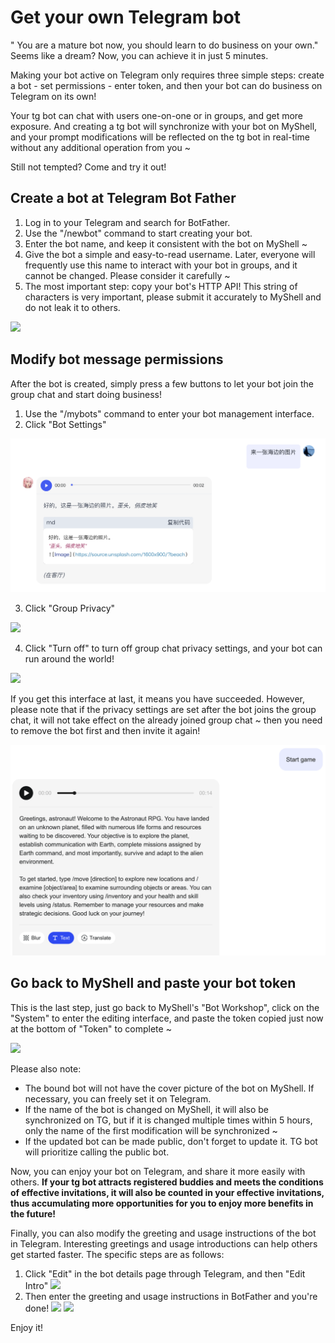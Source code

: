 # Get your own Telegram bot

" You are a mature bot now, you should learn to do business on your own." Seems like a dream? Now, you can achieve it in just 5 minutes.

Making your bot active on Telegram only requires three simple steps: create a bot - set permissions - enter token, and then your bot can do business on Telegram on its own!

Your tg bot can chat with users one-on-one or in groups, and get more exposure. And creating a tg bot will synchronize with your bot on MyShell, and your prompt modifications will be reflected on the tg bot in real-time without any additional operation from you ~

Still not tempted? Come and try it out!

## Create a bot at Telegram Bot Father

1. Log in to your Telegram and search for BotFather.
2. Use the "/newbot" command to start creating your bot.
3. Enter the bot name, and keep it consistent with the bot on MyShell ~
4. Give the bot a simple and easy-to-read username. Later, everyone will frequently use this name to interact with your bot in groups, and it cannot be changed. Please consider it carefully ~
5. The most important step: copy your bot's HTTP API! This string of characters is very important, please submit it accurately to MyShell and do not leak it to others. &#x20;

![](<../.gitbook/assets/image (4) (1).png>)

## Modify bot message permissions

After the bot is created, simply press a few buttons to let your bot join the group chat and start doing business!

1. Use the "/mybots" command to enter your bot management interface.
2. Click "Bot Settings"

![](../.gitbook/assets/image.png)

3. Click "Group Privacy"

![](<../.gitbook/assets/image (3) (1).png>)

4. Click "Turn off" to turn off group chat privacy settings, and your bot can run around the world!

![](<../.gitbook/assets/image (2) (1).png>)

If you get this interface at last, it means you have succeeded. However, please note that if the privacy settings are set after the bot joins the group chat, it will not take effect on the already joined group chat ~ then you need to remove the bot first and then invite it again!

![](<../.gitbook/assets/image (1) (1).png>)

## Go back to MyShell and paste your bot token

This is the last step, just go back to MyShell's "Bot Workshop", click on the "System" to enter the editing interface, and paste the token copied just now at the bottom of "Token" to complete ~

![](<../.gitbook/assets/image (5).png>)

Please also note:

* The bound bot will not have the cover picture of the bot on MyShell. If necessary, you can freely set it on Telegram.
* If the name of the bot is changed on MyShell, it will also be synchronized on TG, but if it is changed multiple times within 5 hours, only the name of the first modification will be synchronized ~
* If the updated bot can be made public, don't forget to update it. TG bot will prioritize calling the public bot.

Now, you can enjoy your bot on Telegram, and share it more easily with others. **If your tg bot attracts registered buddies and meets the conditions of effective invitations, it will also be counted in your effective invitations, thus accumulating more opportunities for you to enjoy more benefits in the future!**

Finally, you can also modify the greeting and usage instructions of the bot in Telegram. Interesting greetings and usage introductions can help others get started faster. The specific steps are as follows:

1. Click "Edit" in the bot details page through Telegram, and then "Edit Intro"
   ![](<../.gitbook/assets/image (2).png>)
2. Then enter the greeting and usage instructions in BotFather and you're done!
   ![](<../.gitbook/assets/image (3) (2).png>)
   ![](<../.gitbook/assets/image (1) (2).png>)

Enjoy it!